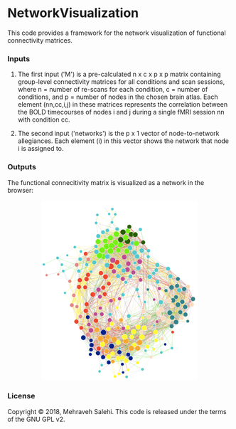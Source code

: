 # NetworkVisualization
This code provides a framework for the network visualization of functional connectivity matrices.
### Inputs
1. The first input ('M') is a pre-calculated n x c x p x p matrix containing group-level connectivity matrices
   for all conditions and scan sessions, where n = number of re-scans for each condition, 
   c = number of conditions, and p = number of nodes in the chosen brain atlas.
   Each element (nn,cc,i,j) in these matrices represents the correlation between the BOLD timecourses
   of nodes i and j during a single fMRI session nn with condition cc. 

2. The second input ('networks') is the p x 1 vector of node-to-network allegiances. Each element (i) in this vector shows the network that node i is assigned to.


### Outputs
The functional connecitivity matrix is visualized as a network in the browser:

<center>
<img src="/images/network.png" width="350" />
</center>

### License
Copyright &copy; 2018, Mehraveh Salehi. This code is released under the terms of the GNU GPL v2. 
